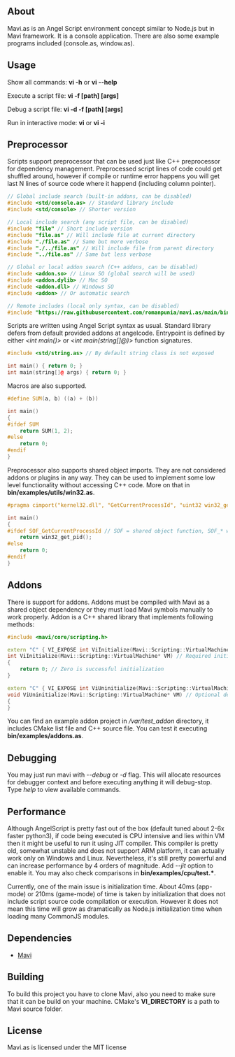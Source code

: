 ## About
Mavi.as is an Angel Script environment concept similar to Node.js but in Mavi framework. It is a console application. There are also some example programs included (console.as, window.as).

## Usage
Show all commands: **vi -h** or **vi --help**

Execute a script file: **vi -f [path] [args]**

Debug a script file: **vi -d -f [path] [args]**

Run in interactive mode: **vi** or **vi -i**

## Preprocessor
Scripts support preprocessor that can be used just like C++ preprocessor for dependency management. Preprocessed script lines of code could get shuffled around, however if compile or runtime error happens you will get last N lines of source code where it happend (including column pointer).
```cpp
// Global include search (built-in addons, can be disabled)
#include <std/console.as> // Standard library include
#include <std/console> // Shorter version

// Local include search (any script file, can be disabled)
#include "file" // Short include version
#include "file.as" // Will include file at current directory
#include "./file.as" // Same but more verbose
#include "./../file.as" // Will include file from parent directory
#include "../file.as" // Same but less verbose

// Global or local addon search (C++ addons, can be disabled)
#include <addon.so> // Linux SO (global search will be used)
#include <addon.dylib> // Mac SO
#include <addon.dll> // Windows SO
#include <addon> // Or automatic search

// Remote includes (local only syntax, can be disabled)
#include "https://raw.githubusercontent.com/romanpunia/mavi.as/main/bin/examples/utils/win32.as" // A file from remote server
```

Scripts are written using Angel Script syntax as usual. Standard library defers from default provided addons at angelcode. Entrypoint is defined by either _\<int main()\>_ or _\<int main(string[]@)\>_ function signatures.
```cpp
#include <std/string.as> // By default string class is not exposed

int main() { return 0; }
int main(string[]@ args) { return 0; }
```

Macros are also supported.
```cpp
#define SUM(a, b) ((a) + (b))

int main()
{
#ifdef SUM
    return SUM(1, 2);
#else
    return 0;
#endif
}
```

Preprocessor also supports shared object imports. They are not considered addons or plugins in any way. They can be used to implement some low level functionality without accessing C++ code. More on that in **bin/examples/utils/win32.as**.
```cpp
#pragma cimport("kernel32.dll", "GetCurrentProcessId", "uint32 win32_get_pid()") // SO filename or path, function name to find in SO, function definition to expose to Angel Script.

int main()
{
#ifdef SOF_GetCurrentProcessId // SOF = shared object function, SOF_* will be defined if function has successfully been exposed
    return win32_get_pid();
#else
    return 0;
#endif
}
```

## Addons
There is support for addons. Addons must be compiled with Mavi as a shared object dependency or they must load Mavi symbols manually to work properly. Addon is a C++ shared library that implements following methods:
```cpp
#include <mavi/core/scripting.h>

extern "C" { VI_EXPOSE int ViInitialize(Mavi::Scripting::VirtualMachine*); }
int ViInitialize(Mavi::Scripting::VirtualMachine* VM) // Required initialization for requested virtual machine
{
    return 0; // Zero is successful initialization
}

extern "C" { VI_EXPOSE int ViUninitialize(Mavi::Scripting::VirtualMachine*); }
void ViUninitialize(Mavi::Scripting::VirtualMachine* VM) // Optional deinitialization for requested virtual machine
{
}
```
You can find an example addon project in _/var/test_addon_ directory, it includes CMake list file and C++ source file. You can test it executing **bin/examples/addons.as**.

## Debugging
You may just run mavi with _--debug_ or _-d_ flag. This will allocate resources for debugger context and before executing anything it will debug-stop. Type _help_ to view available commands.

## Performance
Although AngelScript is pretty fast out of the box (default tuned about 2-6x faster python3), if code being executed is CPU intensive and lies within VM then it might be useful to run it using JIT compiler. This compiler is pretty old, somewhat unstable and does not support ARM platform, it can actually work only on Windows and Linux. Nevertheless, it's still pretty powerful and can increase performance by 4 orders of magnitude. Add _--jit_ option to enable it. You may also check comparisons in **bin/examples/cpu/test.\***.

Currently, one of the main issue is initialization time. About 40ms (app-mode) or 210ms (game-mode) of time is taken by initialization that does not include script source code compilation or execution. However it does not mean this time will grow as dramatically as Node.js initialization time when loading many CommonJS modules.

## Dependencies
* [Mavi](https://github.com/romanpunia/mavi)

## Building
To build this project you have to clone Mavi, also you need to make sure that it can be build on your machine. CMake's **VI_DIRECTORY** is a path to Mavi source folder.

## License
Mavi.as is licensed under the MIT license